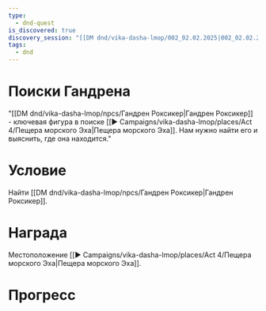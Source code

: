 ```yaml
---
type:
  - dnd-quest
is_discovered: true
discovery_session: "[[DM dnd/vika-dasha-lmop/002_02.02.2025|002_02.02.2025]]"
tags:
  - dnd
---
```

# Поиски Гандрена
"[[DM dnd/vika-dasha-lmop/npcs/Гандрен Роксикер|Гандрен Роксикер]] - ключевая фигура в поиске [[▶️ Campaigns/vika-dasha-lmop/places/Act 4/Пещера морского Эха|Пещера морского Эха]]. Нам нужно найти его и выяснить, где она находится."

# Условие

Найти [[DM dnd/vika-dasha-lmop/npcs/Гандрен Роксикер|Гандрен Роксикер]].

# Награда

Местоположение [[▶️ Campaigns/vika-dasha-lmop/places/Act 4/Пещера морского Эха|Пещера морского Эха]].

# Прогресс

